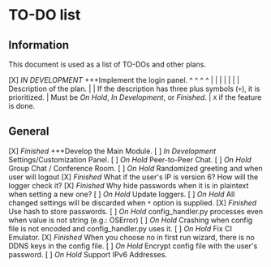 # TO-DO list
## Information
This document is used as a list of TO-DOs and other plans.

 [X] _IN DEVELOPMENT_ +++Implement the login panel.
  ^       ^            ^           ^
  |       |            |           |
  |       |            | Description of the plan.
  |       | If the description has three plus symbols (`+`), it is prioritized.
  |      Must be _On Hold_, _In Development_, or _Finished_.
  |
  ``X`` if the feature is done.





## General
[X] _Finished_ +++Develop the Main Module.
[ ] _In Development_ Settings/Customization Panel.
[ ] _On Hold_ Peer-to-Peer Chat.
[ ] _On Hold_ Group Chat / Conference Room.
[ ] _On Hold_ Randomized greeting and when user will logout
[X] _Finished_ What if the user's IP is version 6? How will the logger check it?
[X] _Finished_ Why hide passwords when it is in plaintext when setting a new one?
[ ] _On Hold_ Update loggers.
[ ] _On Hold_ All changed settings will be discarded when `*` option is supplied.
[X] _Finished_ Use hash to store passwords.
[ ] _On Hold_ config_handler.py processes even when value is not string (e.g.: OSError)
[ ] _On Hold_ Crashing when config file is not encoded and config_handler.py uses it.
[ ] _On Hold_ Fix CI Emulator.
[X] _Finished_ When you choose no in first run wizard, there is no DDNS keys in the config file.
[ ] _On Hold_ Encrypt config file with the user's password.
[ ] _On Hold_ Support IPv6 Addresses.